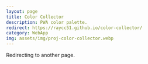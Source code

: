 ```yaml
---
layout: page
title: Color Collector
description: PWA color palette.
redirect: https://raycc51.github.io/color-collector/
category: WebApp
img: assets/img/proj-color-collector.webp
---
```


Redirecting to another page.